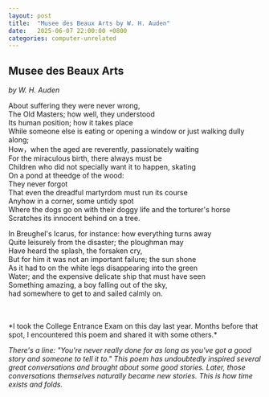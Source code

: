 ```yaml
---
layout: post
title:  "Musee des Beaux Arts by W. H. Auden"
date:   2025-06-07 22:00:00 +0800
categories: computer-unrelated
---
```


## Musee des Beaux Arts

*by W. H. Auden*

About suffering they were never wrong,<br>
The Old Masters; how well, they understood<br>
Its human position; how it takes place<br>
While someone else is eating or opening a window or just walking dully along;<br>
How，when the aged are reverently, passionately waiting<br>
For the miraculous birth, there always must be<br>
Children who did not specially want it to happen, skating<br>
On a pond at theedge of the wood:<br>
They never forgot<br>
That even the dreadful martyrdom must run its course<br>
Anyhow in a corner, some untidy spot<br>
Where the dogs go on with their doggy life and the torturer's horse<br>
Scratches its innocent behind on a tree.<br>

In Breughel's Icarus, for instance: how everything turns away<br>
Quite leisurely from the disaster; the ploughman may<br>
Have heard the splash, the forsaken cry,<br>
But for him it was not an important failure; the sun shone<br>
As it had to on the white legs disappearing into the green<br>
Water; and the expensive delicate ship that must have seen<br>
Something amazing, a boy falling out of the sky,<br>
had somewhere to get to and sailed calmly on.

<br>
<br>
*I took the College Entrance Exam on this day last year. Months before that spot, I encountered this poem and shared it with some others.*

*There's a line: "You're never really done for as long as you've got a good story and someone to tell it to." This poem has undoubtedly inspired several great conversations and brought about some good stories. Later, those conversations themselves naturally became new stories. This is how time exists and folds.*
